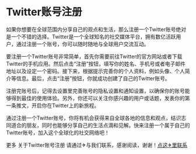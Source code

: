 # Twitter账号注册

如果你想要在全球范围内分享自己的观点和生活，那么注册一个Twitter账号绝对是一个不错的选择。Twitter是一个全球知名的社交媒体平台，拥有数亿活跃用户，通过注册一个账号，你可以随时随地与全球用户交流互动。

要注册一个Twitter账号非常简单，首先你需要前往Twitter的官方网站或者下载Twitter的手机应用。然后点击“注册”按钮，填写你的姓名、手机号或者电子邮件地址以及设定一个密码。接下来，根据提示完善你的个人资料，例如头像、个人简介等信息。最后，点击“注册”按钮，你就成功创建了自己的Twitter账号。

注册完账号后，记得去设置里完善账号的隐私设置和通知设置，以确保你的账号能够得到最佳的使用体验。另外，你还可以关注你感兴趣的用户或话题，发表你的第一条推文，开启你在Twitter上的新旅程。

通过注册一个Twitter账号，你将有机会获得来自全球各地的信息和观点，结识志同道合的朋友，同时也能够分享自己的生活点滴和见解。快来注册一个属于自己的Twitter账号，加入这个全球化的社交网络吧！

更多 关于Twitter账号注册 请通过✈与我们联系，感谢阅读，谢谢！[点这✈里联系](https://1.k02.cc)